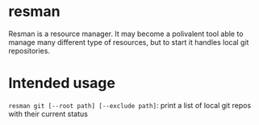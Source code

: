 # resman
Resman is a resource manager. It may become a polivalent tool able to manage many different type of resources, but to start it handles local git repositories.

# Intended usage
`resman git [--root path] [--exclude path]`: print a list of local git repos with their current status

